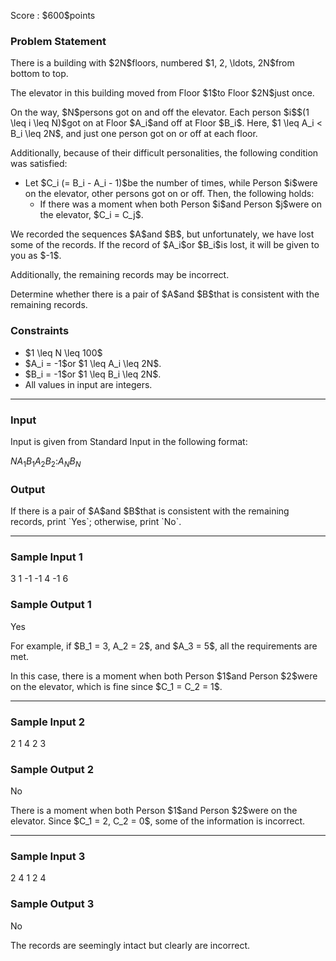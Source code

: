 
<div>

<span>

<span>

<p>
Score : $600$points
</p>

<div>

<section>

### **Problem Statement**

<p>
There is a building with $2N$floors, numbered $1, 2, \ldots, 2N$from bottom to top.
</p>

<p>
The elevator in this building moved from Floor $1$to Floor $2N$just once.
</p>

<p>
On the way, $N$persons got on and off the elevator. Each person $i$$(1 \leq i \leq N)$got on at Floor $A_i$and off at Floor $B_i$. Here, $1 \leq A_i < B_i \leq 2N$, and just one person got on or off at each floor.
</p>

<p>
Additionally, because of their difficult personalities, the following condition was satisfied:
</p>

<ul>

<li>
Let $C_i (= B_i - A_i - 1)$be the number of times, while Person $i$were on the elevator, other persons got on or off. Then, the following holds:
<ul>

<li>
If there was a moment when both Person $i$and Person $j$were on the elevator, $C_i = C_j$.
</li>

</ul>

</li>

</ul>

<p>
We recorded the sequences $A$and $B$, but unfortunately, we have lost some of the records. If the record of $A_i$or $B_i$is lost, it will be given to you as $-1$.
</p>

<p>
Additionally, the remaining records may be incorrect.
</p>

<p>
Determine whether there is a pair of $A$and $B$that is consistent with the remaining records.
</p>

</section>

</div>

<div>

<section>

### **Constraints**

<ul>

<li>
$1 \leq N \leq 100$
</li>

<li>
$A_i = -1$or $1 \leq A_i \leq 2N$.
</li>

<li>
$B_i = -1$or $1 \leq B_i \leq 2N$.
</li>

<li>
All values in input are integers.
</li>

</ul>

</section>

</div>

---

<div>

<div>

<section>

### **Input**

<p>
Input is given from Standard Input in the following format:
</p>

<div>

$N$$A_1$$B_1$$A_2$$B_2$$:$$A_N$$B_N$
</div>

</section>

</div>

<div>

<section>

### **Output**

<p>
If there is a pair of $A$and $B$that is consistent with the remaining records, print `Yes`; otherwise, print `No`.
</p>

</section>

</div>

</div>

---

<div>

<section>

### **Sample Input 1**

<div>

3
1 -1
-1 4
-1 6

</div>

</section>

</div>

<div>

<section>

### **Sample Output 1**

<div>

Yes

</div>

<p>
For example, if $B_1 = 3, A_2 = 2$, and $A_3 = 5$, all the requirements are met.
</p>

<p>
In this case, there is a moment when both Person $1$and Person $2$were on the elevator, which is fine since $C_1 = C_2 = 1$.
</p>

</section>

</div>

---

<div>

<section>

### **Sample Input 2**

<div>

2
1 4
2 3

</div>

</section>

</div>

<div>

<section>

### **Sample Output 2**

<div>

No

</div>

<p>
There is a moment when both Person $1$and Person $2$were on the elevator. Since $C_1 = 2, C_2 = 0$, some of the information is incorrect.
</p>

</section>

</div>

---

<div>

<section>

### **Sample Input 3**

<div>

2
4 1
2 4

</div>

</section>

</div>

<div>

<section>

### **Sample Output 3**

<div>

No

</div>

<p>
The records are seemingly intact but clearly are incorrect.
</p>

</section>

</div>

</span>

</span>

</div>

